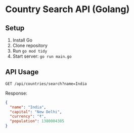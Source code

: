 # Country Search API (Golang)

## Setup
1. Install Go
2. Clone repository
3. Run `go mod tidy`
4. Start server: `go run main.go`

## API Usage
`GET /api/countries/search?name=India`

Response:
```json
{
  "name": "India",
  "capital": "New Delhi",
  "currency": "₹",
  "population": 1380004385
}
